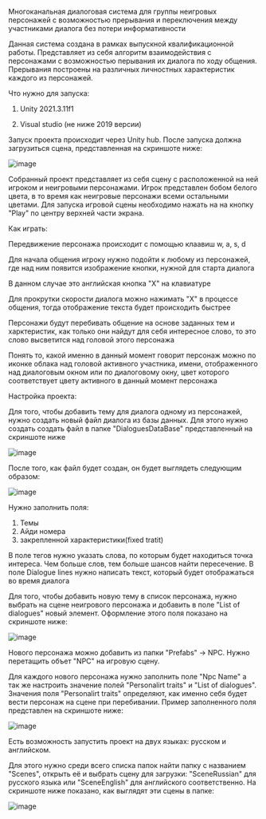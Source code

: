 Многоканальная диалоговая система для группы неигровых персонажей с возможностью прерывания и переключения между участниками диалога без потери информативности

Данная система создана в рамках выпускной квалификационной работы. Представляет из себя алгоритм взаимодействия с персонажами с возможностью перывания их диалога по ходу общения. Прерывания построены на различных личностных характеристик каждого из персонажей.

Что нужно для запуска:

1) Unity 2021.3.11f1

2) Visual studio (не ниже 2019 версии)

Запуск проекта происходит через Unity hub.
После запуска должна загрузиться сцена, представленная на скриншоте ниже:

![image](https://github.com/Zengard/master-dissertation/assets/44618246/5a38ef74-5b80-4587-8e3c-e979544de6ab)


Собранный проект представляет из себя сцену с расположенной на ней игроком и неигровыми персонажами. Игрок представлен бобом белого цвета, в то время как неигровые персонажи всеми остальными цветами.
Для запуска игровой сцены необходимо нажать на на кнопку "Play" по центру верхней части экрана.

Как играть:

Передвижение персонажа происходит с помощью клаавиш w, a, s, d

Для начала общения игроку нужно подойти к любому из персонажей, где над ним появится изображение кнопки, нужной для старта диалога

В данном случае это английская кнопка "X" на клавиатуре

Для прокрутки скорости диалога можно нажимать "Х" в процессе общения, тогда отображение текста будет происходить быстрее

Персонажи будут перебивать общение на основе заданных тем и харктеристик, как только они найдут для себя интересное слово, то это слово высветится над головой этого персонажа

Понять то, какой именно в данный момент говорит персонаж можно по иконке облака над головой активного участника, имени, отображенного над диалоговым окном или по диалоговому окну, цвет которого соответствует цвету активного в данный момент персонажа

Настройка проекта:

Для того, чтобы добавить тему для диалога одному из персонажей, нужно создать новый файл диалога из базы данных. Для этого нужно создать создать файл в папке "DialoguesDataBase" представленный на скриншоте ниже 

![image](https://github.com/Zengard/master-dissertation/assets/44618246/be26b593-58ee-4bcc-9701-67a9143bfc1e)

После того, как файл будет создан, он будет выглядеть следующим образом: 

![image](https://github.com/Zengard/master-dissertation/assets/44618246/d33733c0-637b-4611-aa28-04a5a9b5a7aa)

Нужно заполнить поля:
1) Темы
2)  Айди номера
3)  закрепленной характеристики(fixed tratit)
 
В поле тегов нужно указать слова, по которым будет находиться точка интереса. Чем больше слов, тем больше шансов найти пересечение.  В поле Dialogue lines нужно написать текст, который будет отображаться во время диалога 

Для того, чтобы добавить новую тему в список персонажа, нужно выбрать на сцене неигрового персонажа и добавить в поле "List of dialogues" новый элемент. Оформление этого поля показано на скриншоте ниже:

![image](https://github.com/Zengard/master-dissertation/assets/44618246/b7e7f880-ce35-478d-9413-b406748b7c3a)

Нового персонажа можно добавить из папки "Prefabs" -> NPC. Нужно перетащить объет "NPC" на игровую сцену.

Для каждого нового персонажа нужно заполнить поле "Npc Name" а так же настроить значение полей "Personalirt traits" и "List of dialogues". Значения поля "Personalirt traits" определяют, как именно себя будет вести персонаж на сцене при перебивании.
Пример заполненного поля представлен на скриншоте ниже:

![image](https://github.com/Zengard/master-dissertation/assets/44618246/5c99b3c7-c574-4b09-a490-d3fd798a72bf)

Есть возможность запустить проект на двух языках: русском и английском.

Для этого нужно среди всего списка папок найти папку с названием "Scenes", открыть её и выбрать сцену для загрузки: "SceneRussian" для русского языка или "SceneEnglish" для английского соответственно. На скриншоте ниже показано, как выглядят эти сцены в папке:

![image](https://github.com/Zengard/master-dissertation/assets/44618246/09a3b6d3-ac81-4fa2-b1b4-d3253ca51986)





